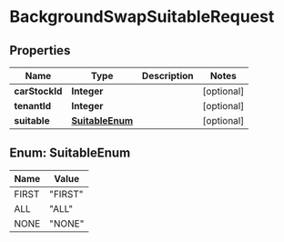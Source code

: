 

# BackgroundSwapSuitableRequest


## Properties

| Name | Type | Description | Notes |
|------------ | ------------- | ------------- | -------------|
|**carStockId** | **Integer** |  |  [optional] |
|**tenantId** | **Integer** |  |  [optional] |
|**suitable** | [**SuitableEnum**](#SuitableEnum) |  |  [optional] |



## Enum: SuitableEnum

| Name | Value |
|---- | -----|
| FIRST | &quot;FIRST&quot; |
| ALL | &quot;ALL&quot; |
| NONE | &quot;NONE&quot; |



